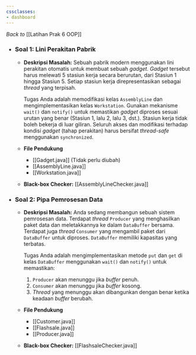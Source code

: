 ```yaml
---
cssclasses: 
- dashboard
---
```

_Back to_ [[Latihan Prak 6 OOP]]
- ### Soal 1: Lini Perakitan Pabrik
	- **Deskripsi Masalah:**
	  Sebuah pabrik modern menggunakan lini perakitan otomatis untuk membuat sebuah _gadget_. _Gadget_ tersebut harus melewati 5 stasiun kerja secara berurutan, dari Stasiun 1 hingga Stasiun 5. Setiap stasiun kerja direpresentasikan sebagai _thread_ yang terpisah.
	
	  Tugas Anda adalah memodifikasi kelas `AssemblyLine` dan mengimplementasikan kelas `Workstation`. Gunakan mekanisme `wait()` dan `notify()` untuk memastikan _gadget_ diproses sesuai urutan yang benar (Stasiun 1, lalu 2, lalu 3, dst.). Stasiun kerja tidak boleh bekerja di luar giliran. Seluruh akses dan modifikasi terhadap kondisi _gadget_ (tahap perakitan) harus bersifat _thread-safe_ menggunakan `synchronized`.
	- **File Pendukung**
		- [[Gadget.java]] (Tidak perlu diubah)
		- [[AssemblyLine.java]] 
		- [[Workstation.java]]
	- **Black-box Checker:** [[AssemblyLineChecker.java]]
	
- ### Soal 2: Pipa Pemrosesan Data
	- **Deskripsi Masalah:**
	  Anda sedang membangun sebuah sistem pemrosesan data. Terdapat _thread_ `Producer` yang menghasilkan paket data dan meletakkannya ke dalam `DataBuffer` bersama. Terdapat juga _thread_ `Consumer` yang mengambil paket dari `DataBuffer` untuk diproses. `DataBuffer` memiliki kapasitas yang terbatas.
	
	  Tugas Anda adalah mengimplementasikan metode `put` dan `get` di kelas `DataBuffer` menggunakan `wait()` dan `notify()` untuk memastikan:
	  1. `Producer` akan menunggu jika _buffer_ penuh.
	  2. `Consumer` akan menunggu jika _buffer_ kosong.
	  3. _Thread_ yang menunggu akan dibangunkan dengan benar ketika keadaan _buffer_ berubah.


	- **File Pendukung**
		- [[Customer.java]]
		- [[Flashsale.java]] 
		- [[Producer.java]]
	- **Black-box Checker:** [[FlashsaleChecker.java]]